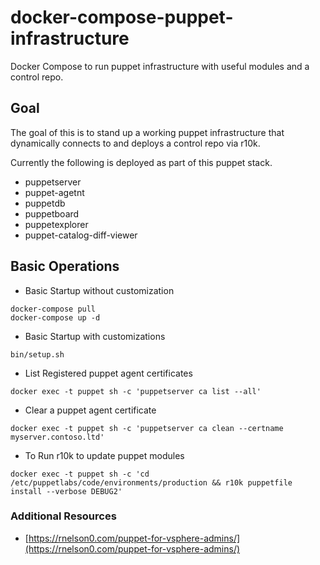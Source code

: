 # docker-compose-puppet-infrastructure
Docker Compose to run puppet infrastructure with useful modules and a control repo.
## Goal
The goal of this is to stand up a working puppet infrastructure that
dynamically connects to and deploys a control repo via r10k.

Currently the following is deployed as part of this puppet stack.

* puppetserver
* puppet-agetnt
* puppetdb
* puppetboard
* puppetexplorer
* puppet-catalog-diff-viewer

## Basic Operations

* Basic Startup without customization

```
docker-compose pull
docker-compose up -d
```

* Basic Startup with customizations

```
bin/setup.sh
```


* List Registered puppet agent certificates

```
docker exec -t puppet sh -c 'puppetserver ca list --all'
```

* Clear a puppet agent certificate

```
docker exec -t puppet sh -c 'puppetserver ca clean --certname myserver.contoso.ltd'
```

* To Run r10k to update puppet modules

```
docker exec -t puppet sh -c 'cd /etc/puppetlabs/code/environments/production && r10k puppetfile install --verbose DEBUG2'
```

### Additional Resources

* [https://rnelson0.com/puppet-for-vsphere-admins/](https://rnelson0.com/puppet-for-vsphere-admins/)
